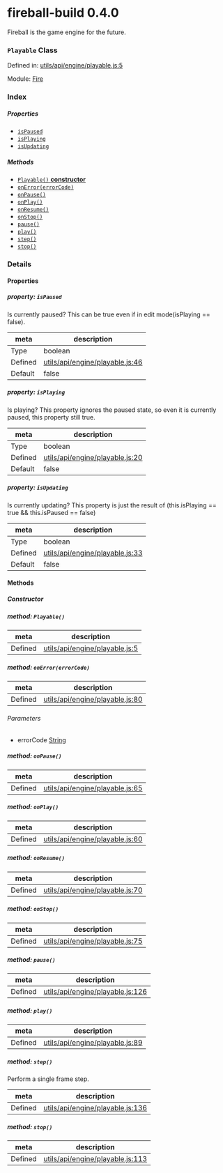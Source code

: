 
# fireball-build 0.4.0

Fireball is the game engine for the future.

### `Playable` Class


Defined in: [utils/api/engine/playable.js:5](../files/utils/api/engine/playable.js.js)

Module: [Fire](../modules/Fire.md)




 

### Index

##### Properties

  - [`isPaused`](#property-ispaused)
  - [`isPlaying`](#property-isplaying)
  - [`isUpdating`](#property-isupdating)



##### Methods

  - [`Playable()` **constructor**](#method-playable)
  - [`onError(errorCode)`](#method-onerrorerrorcode)
  - [`onPause()`](#method-onpause)
  - [`onPlay()`](#method-onplay)
  - [`onResume()`](#method-onresume)
  - [`onStop()`](#method-onstop)
  - [`pause()`](#method-pause)
  - [`play()`](#method-play)
  - [`step()`](#method-step)
  - [`stop()`](#method-stop)





### Details


#### Properties



##### property: `isPaused`

Is currently paused? This can be true even if in edit mode(isPlaying == false).

| meta | description |
|------|-------------|
| Type | boolean |
| Defined | [utils/api/engine/playable.js:46](../files/utils_api_engine_playable.js.md#l46) |
| Default    | false |




##### property: `isPlaying`

Is playing?
This property ignores the paused state, so even it is currently paused, this property still true.

| meta | description |
|------|-------------|
| Type | boolean |
| Defined | [utils/api/engine/playable.js:20](../files/utils_api_engine_playable.js.md#l20) |
| Default    | false |




##### property: `isUpdating`

Is currently updating?
This property is just the result of (this.isPlaying == true && this.isPaused == false)

| meta | description |
|------|-------------|
| Type | boolean |
| Defined | [utils/api/engine/playable.js:33](../files/utils_api_engine_playable.js.md#l33) |
| Default    | false |






<!-- Method Block -->
#### Methods

##### Constructor

##### method: `Playable()`



| meta | description |
|------|-------------|
| Defined | [utils/api/engine/playable.js:5](../files/utils_api_engine_playable.js.md#l5) |



##### method: `onError(errorCode)`



| meta | description |
|------|-------------|
| Defined | [utils/api/engine/playable.js:80](../files/utils_api_engine_playable.js.md#l80) |

###### Parameters
- errorCode <a href="https://developer.mozilla.org/en/JavaScript/Reference/Global_Objects/String" class="crosslink external" target="_blank">String</a>  


##### method: `onPause()`



| meta | description |
|------|-------------|
| Defined | [utils/api/engine/playable.js:65](../files/utils_api_engine_playable.js.md#l65) |



##### method: `onPlay()`



| meta | description |
|------|-------------|
| Defined | [utils/api/engine/playable.js:60](../files/utils_api_engine_playable.js.md#l60) |



##### method: `onResume()`



| meta | description |
|------|-------------|
| Defined | [utils/api/engine/playable.js:70](../files/utils_api_engine_playable.js.md#l70) |



##### method: `onStop()`



| meta | description |
|------|-------------|
| Defined | [utils/api/engine/playable.js:75](../files/utils_api_engine_playable.js.md#l75) |



##### method: `pause()`



| meta | description |
|------|-------------|
| Defined | [utils/api/engine/playable.js:126](../files/utils_api_engine_playable.js.md#l126) |



##### method: `play()`



| meta | description |
|------|-------------|
| Defined | [utils/api/engine/playable.js:89](../files/utils_api_engine_playable.js.md#l89) |



##### method: `step()`

Perform a single frame step.

| meta | description |
|------|-------------|
| Defined | [utils/api/engine/playable.js:136](../files/utils_api_engine_playable.js.md#l136) |



##### method: `stop()`



| meta | description |
|------|-------------|
| Defined | [utils/api/engine/playable.js:113](../files/utils_api_engine_playable.js.md#l113) |




